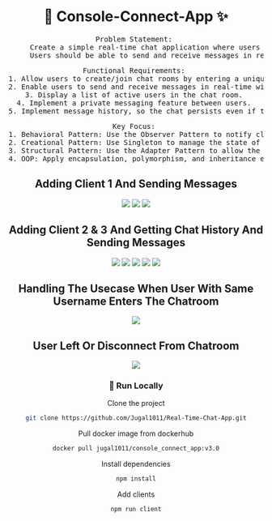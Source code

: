  <div align='center'>

<h1>🚀 Console-Connect-App ✨</h1>
<pre>Problem Statement: 
     Create a simple real-time chat application where users can join different chat rooms or create their own chat rooms. 
     Users should be able to send and receive messages in real-time. </pre>

<pre>Functional Requirements: 
1. Allow users to create/join chat rooms by entering a unique room ID. 
2. Enable users to send and receive messages in real-time within a chat room. 
3. Display a list of active users in the chat room. 
4. Implement a private messaging feature between users. 
5. Implement message history, so the chat persists even if the user leaves and rejoins.</pre>  

<pre>Key Focus: 
1. Behavioral Pattern: Use the Observer Pattern to notify clients of new messages or user activities.
2. Creational Pattern: Use Singleton to manage the state of the chat rooms.
3. Structural Pattern: Use the Adapter Pattern to allow the system to work with different types of client communication protocols (WebSocket, HTTP, etc.).
4. OOP: Apply encapsulation, polymorphism, and inheritance effectively.</pre>

<h2>Adding Client 1 And Sending Messages</h2>
<img src="https://github.com/Jugal1011/Real-Time-Chat-App/assets/115832122/26b1afa3-89b0-4e3c-bb52-c53f82b6eb4b">
<img src="https://github.com/Jugal1011/Real-Time-Chat-App/assets/115832122/f72997b3-0a2d-43d0-a4f9-b6726de25dfd">
<img src="https://github.com/Jugal1011/Real-Time-Chat-App/assets/115832122/20d44a19-f2a9-4c05-8557-68e1198f8486">
<h2>Adding Client 2 & 3 And Getting Chat History And Sending Messages</h2>
<img src="https://github.com/Jugal1011/Real-Time-Chat-App/assets/115832122/c6e2bccd-18a4-4af7-9949-50bbfc58a730">
<img src="https://github.com/Jugal1011/Real-Time-Chat-App/assets/115832122/2779425c-11d5-4ba3-a406-dc8dbfab081c">
<img src="https://github.com/Jugal1011/Real-Time-Chat-App/assets/115832122/02fb4d4c-8558-4266-b728-0429662b59fd">
<img src="https://github.com/Jugal1011/Real-Time-Chat-App/assets/115832122/d48c6d0f-0760-4c50-83dd-129733ddf669">
<img src="https://github.com/Jugal1011/Real-Time-Chat-App/assets/115832122/fda89fe8-15bf-44aa-84f2-46188d8b07b6">

<h2>Handling The Usecase When User With Same Username Enters The Chatroom</h2>
<img src="https://github.com/Jugal1011/Real-Time-Chat-App/assets/115832122/50353b64-ca6b-461a-8218-d9fef183b420">

<h2>User Left Or Disconnect From Chatroom</h2>
<img src="https://github.com/Jugal1011/Real-Time-Chat-App/assets/115832122/2cecff08-bdd9-43e7-a8dd-ffde15fb2e43">


### :running: Run Locally

Clone the project
```bash
git clone https://github.com/Jugal1011/Real-Time-Chat-App.git
```
Pull docker image from dockerhub
```bash
docker pull jugal1011/console_connect_app:v3.0
```
Install dependencies
```bash
npm install
```
Add clients
```bash
npm run client
```
